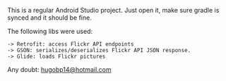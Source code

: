 This is a regular Android Studio project.
Just open it, make sure gradle is synced and it should be fine.

The following libs were used:

	-> Retrofit: access Flickr API endpoints
	-> GSON: serializes/deserializes Flickr API JSON response.
	-> Glide: loads Flickr pictures

Any doubt: hugobp14@hotmail.com
